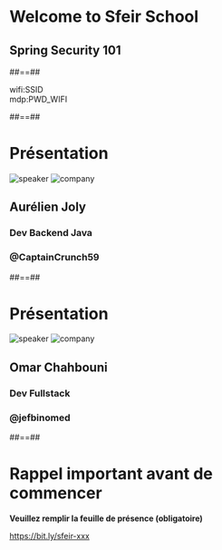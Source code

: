 <!-- .slide: class="first-slide" sfeir-level="2" sfeir-techno="Spring Security" -->

# **Welcome to Sfeir School**

## **Spring Security 101**

##==##

<!-- .slide: class="school-presentation" -->

<div class="wifi">
    <span class="key">wifi:</span><span>SSID</span><br>
    <span class="key">mdp:</span><span>PWD_WIFI</span>
</div>

##==##

<!-- .slide: class="speaker-slide" -->

# Présentation

![speaker](./assets/images/ajy.png)
![company](./assets/images/logo_sfeir_bleu_orange.png)

## Aurélien Joly

### Dev Backend Java
<!-- .element: class="icon-rule icon-first" -->

### @CaptainCrunch59
<!-- .element: class="icon-twitter icon-second" -->

##==##

<!-- .slide: class="speaker-slide" -->


# Présentation

![speaker](./assets/images/oci.jpg)
![company](./assets/images/logo_sfeir_bleu_orange.png)

## Omar Chahbouni

### Dev Fullstack
<!-- .element: class="icon-rule icon-first" -->

### @jefbinomed
<!-- .element: class="icon-twitter icon-second" -->

##==##

# Rappel important avant de commencer

**Veuillez remplir la feuille de présence (obligatoire)** <!-- .element: class="center" -->

https://bit.ly/sfeir-xxx <!-- .element: class="center" -->
